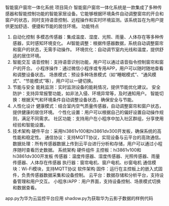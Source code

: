 智能窗户窗帘一体化系统
项目简介
智能窗户窗帘一体化系统是一款集成了多种传感器和智能控制功能的智能家居设备。它能够根据环境条件自动调整窗帘的开合和窗户的状态，同时支持语音控制、远程操作和实时环境监测。该系统旨在为用户提供更加舒适、便捷和节能的居住环境。
功能特点
1. 自动化控制
多模态传感器：集成温度、湿度、光照、雨量、人体存在等多种传感器，实时感知环境变化。
AI智能调整：根据传感器数据，系统自动调整窗帘和窗户的状态，无需手动操作。
环境优化：自动调节室内光线和温度，提供舒适的居住环境。
2. 智能交互
语音控制：支持语音识别功能，用户可以通过语音指令控制窗帘和窗户的开合。
小程序操作：通过微信小程序或专用APP，用户可以随时随地查看和调整设备状态。
场景模式：预设多种场景模式（如“睡眠模式”、“通风模式”、“节能模式”等），用户可以一键切换。
3. 节能与安全
能耗监测：实时监测设备的能耗情况，提供节能优化建议。
安全防护：支持异常报警功能，如非法入侵、环境异常等，及时通知用户。
智能切换：根据天气和环境条件自动调整设备状态，确保安全与节能。
4. 人性化设计
健康模式：结合室内空气质量传感器，自动调整窗帘和窗户状态，提供健康的居住环境。
个性化设置：用户可以根据自己的偏好设置自动操作规则，满足不同需求。
社区功能：支持用户在小程序中加入社区群组，分享使用经验和智能设置。
5. 技术架构
硬件平台：采用hi3861v100和hi3861dv300开发板，确保系统的高性能和稳定性。
通信协议：支持MQTT协议，实现设备与云平台的高效通信。
数据处理：所有传感器数据上传到云平台进行分析和存储，用户可以通过小程序随时查看历史数据。
系统架构
硬件组件
主控板：hi3861v100和hi3861dv300开发板
传感器：温度传感器、湿度传感器、光照传感器、雨量传感器、人体存在传感器
执行器：窗帘电机、窗户电机、纱窗电机
通信模块：Wi-Fi模块，支持MQTT协议
软件架构
固件：运行在主控板上的嵌入式固件，负责传感器数据采集和设备控制。
云平台：数据存储和分析平台，支持设备管理和用户交互。
小程序/APP：用户界面，支持设备控制、场景模式切换和数据查看。

app.py为华为云监控平台应用
shadow.py为获取华为云影子数据的样例代码
